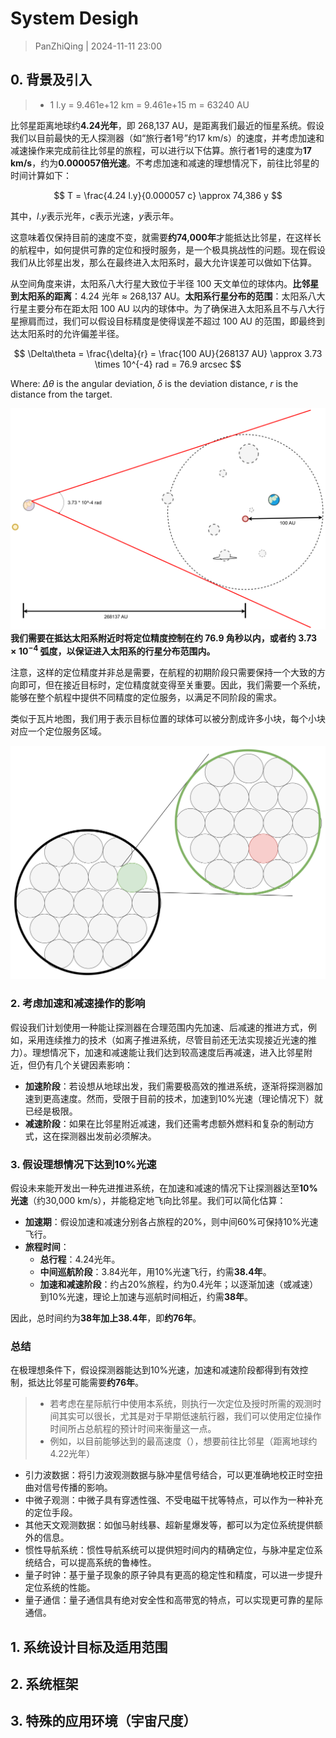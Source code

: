 # System Desigh
> PanZhiQing | 2024-11-11 23:00

## 0. 背景及引入
> - 1 l.y = 9.461e+12 km = 9.461e+15 m = 63240 AU

比邻星距离地球约**4.24光年**，即 268,137 AU，是距离我们最近的恒星系统。假设我们以目前最快的无人探测器（如“旅行者1号”约17 km/s）的速度，并考虑加速和减速操作来完成前往比邻星的旅程，可以进行以下估算。旅行者1号的速度为**17 km/s**，约为**0.000057倍光速**。不考虑加速和减速的理想情况下，前往比邻星的时间计算如下：

$$ T = \frac{4.24 l.y}{0.000057 c} \approx 74,386 y $$

其中，$l.y$表示光年，$c$表示光速，$y$表示年。

这意味着仅保持目前的速度不变，就需要**约74,000年**才能抵达比邻星，在这样长的航程中，如何提供可靠的定位和授时服务，是一个极具挑战性的问题。现在假设我们从比邻星出发，那么在最终进入太阳系时，最大允许误差可以做如下估算。

从空间角度来讲，太阳系八大行星大致位于半径 100 天文单位的球体内。**比邻星到太阳系的距离**：4.24 光年 ≈ 268,137 AU。**太阳系行星分布的范围**：太阳系八大行星主要分布在距太阳 100 AU 以内的球体中。为了确保进入太阳系且不与八大行星擦肩而过，我们可以假设目标精度是使得误差不超过 100 AU 的范围，即最终到达太阳系时的允许偏差半径。

$$
\Delta\theta = \frac{\delta}{r} = \frac{100 AU}{268137 AU} \approx 3.73 \times 10^{-4} rad = 76.9 arcsec
$$

Where: $\Delta\theta$ is the angular deviation, $\delta$ is the deviation distance, $r$ is the distance from the target.

![](../imgs/p4.png)
**我们需要在抵达太阳系附近时将定位精度控制在约 76.9 角秒以内，或者约 $3.73 \times 10^{-4}$ 弧度，以保证进入太阳系的行星分布范围内。**

注意，这样的定位精度并非总是需要，在航程的初期阶段只需要保持一个大致的方向即可，但在接近目标时，定位精度就变得至关重要。因此，我们需要一个系统，能够在整个航程中提供不同精度的定位服务，以满足不同阶段的需求。

类似于瓦片地图，我们用于表示目标位置的球体可以被分割成许多小块，每个小块对应一个定位服务区域。

![](../imgs/p5.png)

### 2. 考虑加速和减速操作的影响

假设我们计划使用一种能让探测器在合理范围内先加速、后减速的推进方式，例如，采用连续推力的技术（如离子推进系统，尽管目前还无法实现接近光速的推力）。理想情况下，加速和减速能让我们达到较高速度后再减速，进入比邻星附近，但仍有几个关键因素影响：

- **加速阶段**：若设想从地球出发，我们需要极高效的推进系统，逐渐将探测器加速到更高速度。然而，受限于目前的技术，加速到10%光速（理论情况下）就已经是极限。
- **减速阶段**：如果在比邻星附近减速，我们还需考虑额外燃料和复杂的制动方式，这在探测器出发前必须解决。

### 3. 假设理想情况下达到10%光速

假设未来能开发出一种先进推进系统，在加速和减速的情况下让探测器达至**10%光速**（约30,000 km/s），并能稳定地飞向比邻星。我们可以简化估算：

- **加速期**：假设加速和减速分别各占旅程的20%，则中间60%可保持10%光速飞行。
- **旅程时间**：
  - **总行程**：4.24光年。
  - **中间巡航阶段**：3.84光年，用10%光速飞行，约需**38.4年**。
  - **加速和减速阶段**：约占20%旅程，约为0.4光年；以逐渐加速（或减速）到10%光速，理论上加速与巡航时间相近，约需**38年**。

因此，总时间约为**38年加上38.4年**，即**约76年**。

### 总结

在极理想条件下，假设探测器能达到10%光速，加速和减速阶段都得到有效控制，抵达比邻星可能需要**约76年**。
> - 若考虑在星际航行中使用本系统，则执行一次定位及授时所需的观测时间其实可以很长，尤其是对于早期低速航行器，我们可以使用定位操作时间所占总航程的预计时间来衡量这一点。
>  - 例如，以目前能够达到的最高速度（），想要前往比邻星（距离地球约4.22光年）
   - 引力波数据：将引力波观测数据与脉冲星信号结合，可以更准确地校正时空扭曲对信号传播的影响。
   - 中微子观测：中微子具有穿透性强、不受电磁干扰等特点，可以作为一种补充的定位手段。
   - 其他天文观测数据：如伽马射线暴、超新星爆发等，都可以为定位系统提供额外的信息。
   - 惯性导航系统：惯性导航系统可以提供短时间内的精确定位，与脉冲星定位系统结合，可以提高系统的鲁棒性。
   - 量子时钟：基于量子现象的原子钟具有更高的稳定性和精度，可以进一步提升定位系统的性能。
   - 量子通信：量子通信具有绝对安全性和高带宽的特点，可以实现更可靠的星际通信。

## 1. 系统设计目标及适用范围

## 2. 系统框架

## 3. 特殊的应用环境（宇宙尺度）
